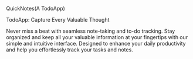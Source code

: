 QuickNotes(A TodoApp)

TodoApp: Capture Every Valuable Thought

Never miss a beat with seamless note-taking and to-do tracking. Stay organized and keep all your valuable information at your fingertips with our simple and intuitive interface. Designed to enhance your daily productivity and help you effortlessly track your tasks and notes.
